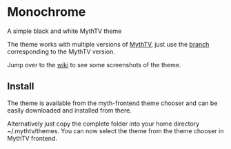 # Monochrome
A simple black and white MythTV theme

The theme works with multiple versions of [MythTV](https://www.mythtv.org/), just use the [branch](https://github.com/hambre/Monochrome/branches/yours) corresponding to the MythTV version.

Jump over to the [wiki](https://github.com/hambre/Monochrome/wiki) to see some screenshots of the theme.

Install
-------

The theme is available from the myth-frontend theme chooser and can be easily downloaded and installed from there.

Alternatively just copy the complete folder into your home directory ~/.mythtv/themes. You can now select the theme from the theme chooser in MythTV frontend.

